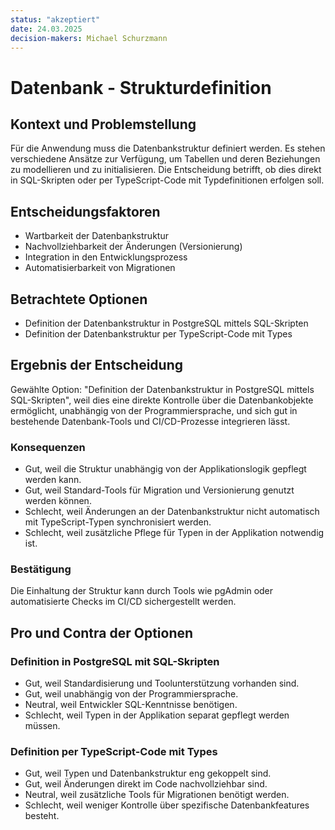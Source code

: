```yaml
---
status: "akzeptiert"
date: 24.03.2025
decision-makers: Michael Schurzmann
---
```


# Datenbank - Strukturdefinition

## Kontext und Problemstellung

Für die Anwendung muss die Datenbankstruktur definiert werden. Es stehen verschiedene Ansätze zur Verfügung, um Tabellen und deren Beziehungen zu modellieren und zu initialisieren. Die Entscheidung betrifft, ob dies direkt in SQL-Skripten oder per TypeScript-Code mit Typdefinitionen erfolgen soll.

## Entscheidungsfaktoren

* Wartbarkeit der Datenbankstruktur
* Nachvollziehbarkeit der Änderungen (Versionierung)
* Integration in den Entwicklungsprozess
* Automatisierbarkeit von Migrationen

## Betrachtete Optionen

* Definition der Datenbankstruktur in PostgreSQL mittels SQL-Skripten
* Definition der Datenbankstruktur per TypeScript-Code mit Types

## Ergebnis der Entscheidung

Gewählte Option: "Definition der Datenbankstruktur in PostgreSQL mittels SQL-Skripten", weil dies eine direkte Kontrolle über die Datenbankobjekte ermöglicht, unabhängig von der Programmiersprache, und sich gut in bestehende Datenbank-Tools und CI/CD-Prozesse integrieren lässt.

### Konsequenzen

* Gut, weil die Struktur unabhängig von der Applikationslogik gepflegt werden kann.
* Gut, weil Standard-Tools für Migration und Versionierung genutzt werden können.
* Schlecht, weil Änderungen an der Datenbankstruktur nicht automatisch mit TypeScript-Typen synchronisiert werden.
* Schlecht, weil zusätzliche Pflege für Typen in der Applikation notwendig ist.

### Bestätigung

Die Einhaltung der Struktur kann durch Tools wie pgAdmin oder automatisierte Checks im CI/CD sichergestellt werden.

## Pro und Contra der Optionen

### Definition in PostgreSQL mit SQL-Skripten

* Gut, weil Standardisierung und Toolunterstützung vorhanden sind.
* Gut, weil unabhängig von der Programmiersprache.
* Neutral, weil Entwickler SQL-Kenntnisse benötigen.
* Schlecht, weil Typen in der Applikation separat gepflegt werden müssen.

### Definition per TypeScript-Code mit Types

* Gut, weil Typen und Datenbankstruktur eng gekoppelt sind.
* Gut, weil Änderungen direkt im Code nachvollziehbar sind.
* Neutral, weil zusätzliche Tools für Migrationen benötigt werden.
* Schlecht, weil weniger Kontrolle über spezifische Datenbankfeatures besteht.
